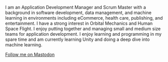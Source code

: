 I am an Application Development Manager and Scrum Master with a background in software development, data management, and machine learning in environments including eCommerce, health care, publishing, and entertainment. I have a strong interest in Orbital Mechanics and Human Space Flight. I enjoy putting together and managing small and medium size teams for application development. I enjoy learning and programming in my spare time and am currently learning Unity and doing a deep dive into machine learning. 

<a rel="me" href="https://mastodon.social/@pdavis">Follow me on Mastodon</a>

<!--
**fpdavis/fpdavis** is a ✨ _special_ ✨ repository because its `README.md` (this file) appears on your GitHub profile.

Here are some ideas to get you started:
-->
